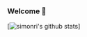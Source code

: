 ### Welcome 👋

[![simonri's github stats](https://github-readme-stats.vercel.app/api?username=simonri)]

